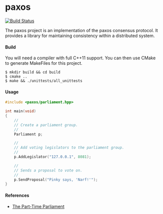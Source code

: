 paxos
=====

[![Build Status](https://travis-ci.org/dgkimura/paxos.svg?branch=master)](https://travis-ci.org/dgkimura/paxos)

The paxos project is an implementation of the paxos consensus protocol. It
provides a library for maintaining consistency within a distributed system.


#### Build
You will need a compiler with full C++11 support. You can then use CMake to
generate MakeFiles for this project.
```
$ mkdir build && cd build
$ cmake ..
$ make && ./unittests/all_unittests
```


#### Usage

```cpp
#include <paxos/parliament.hpp>

int main(void)
{
    //
    // Create a parliament group.
    //
    Parliament p;

    //
    // Add voting legislators to the parliament group.
    //
    p.AddLegislator("127.0.0.1", 8081);

    //
    // Sends a proposal to vote on.
    //
    p.SendProposal("Pinky says, 'Narf!'");
}
```


#### References
- [The Part-Time Parliament](http://research.microsoft.com/en-us/um/people/lamport/pubs/lamport-paxos.pdf)
